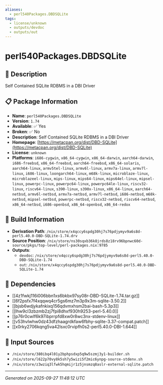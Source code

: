 ```yaml
---
aliases:
  - perl540Packages.DBDSQLite
tags:
  - license/unknown
  - outputs/devdoc
  - outputs/out
---
```


# perl540Packages.DBDSQLite

## 📝 Description

Self Contained SQLite RDBMS in a DBI Driver

## 📋 Package Information

- **Name**: `perl540Packages.DBDSQLite`
- **Version**: `1.74`
- **Available**: ✅ Yes
- **Broken**: ✅ No
- **Description**: Self Contained SQLite RDBMS in a DBI Driver
- **Homepage**: [https://metacpan.org/dist/DBD-SQLite](https://metacpan.org/dist/DBD-SQLite)
- **License**: `unknown`
- **Platforms**: `i686-cygwin`, `x86_64-cygwin`, `x86_64-darwin`, `aarch64-darwin`, `i686-freebsd`, `x86_64-freebsd`, `aarch64-freebsd`, `x86_64-solaris`, `aarch64-linux`, `armv5tel-linux`, `armv6l-linux`, `armv7a-linux`, `armv7l-linux`, `i686-linux`, `loongarch64-linux`, `m68k-linux`, `microblaze-linux`, `microblazeel-linux`, `mips-linux`, `mips64-linux`, `mips64el-linux`, `mipsel-linux`, `powerpc-linux`, `powerpc64-linux`, `powerpc64le-linux`, `riscv32-linux`, `riscv64-linux`, `s390-linux`, `s390x-linux`, `x86_64-linux`, `aarch64-netbsd`, `armv6l-netbsd`, `armv7a-netbsd`, `armv7l-netbsd`, `i686-netbsd`, `m68k-netbsd`, `mipsel-netbsd`, `powerpc-netbsd`, `riscv32-netbsd`, `riscv64-netbsd`, `x86_64-netbsd`, `i686-openbsd`, `x86_64-openbsd`, `x86_64-redox`

## 🔧 Build Information

- **Derivation Path**: `/nix/store/x4qccy6spdg30hj7s76pdjymyv9a6s8d-perl5.40.0-DBD-SQLite-1.74.drv`
- **Source Position**: `/nix/store/ns30sqxb36k8jrds8z18rv96bpnwc60d-source/pkgs/top-level/perl-packages.nix:9785`
- **Outputs**:
  - `devdoc`:  `/nix/store/x4qccy6spdg30hj7s76pdjymyv9a6s8d-perl5.40.0-DBD-SQLite-1.74`
  - `out`:  `/nix/store/x4qccy6spdg30hj7s76pdjymyv9a6s8d-perl5.40.0-DBD-SQLite-1.74`

## 🔗 Dependencies

- [[4z1fwkj116i006bbn1xs6bkbx97sy08r-DBD-SQLite-1.74.tar.gz]]
- [[6f2psfx7f4xqqwq4cr5gs6mz7m3p9x3m-sqlite-3.50.2]]
- [[bjsb6wdjykafnkixq156qdvmxhsm2bai-bash-5.3p3]]
- [[lhw9cl3zbzmb2zj7fpi8dhxf930h9253-perl-5.40.0]]
- [[p76r0cwlf6k97ibprrpfd8xw0r8wc3nx-stdenv-linux]]
- [[v53hvlwhw0dz43dfzhaagrdkfaw6fbhy-sqlite-3.37-compat.patch]]
- [[x0rky2706kqng5va42lsxc0rvipfh0s2-perl5.40.0-DBI-1.644]]

## 📁 Input Sources

- `/nix/store/380ibq4l01y2bphpsdxp5q9w5szmj3y1-builder.sh`
- `/nix/store/l622p70vy8k5sh7y5wizi5f2mic6ynpg-source-stdenv.sh`
- `/nix/store/z3wziq3lfwk5hqmijr1z5jnsmzq8aslr-external-sqlite.patch`

---
*Generated on 2025-09-27 11:48:12 UTC*
